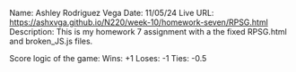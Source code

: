 Name: Ashley Rodriguez Vega
Date: 11/05/24
Live URL: https://ashxvga.github.io/N220/week-10/homework-seven/RPSG.html
Description: This is my homework 7 assignment with a the fixed RPSG.html and broken_JS.js files. 

Score logic of the game:
Wins: +1
Loses: -1
Ties: -0.5